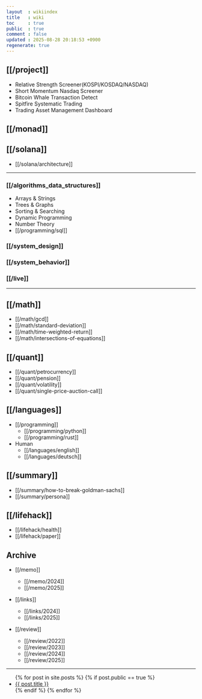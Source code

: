 ```yaml
---
layout  : wikiindex
title   : wiki
toc     : true
public  : true
comment : false
updated : 2025-08-28 20:18:53 +0900
regenerate: true
---
```

## [[/project]] 
- Relative Strength Screener(KOSPI/KOSDAQ/NASDAQ)
- Short Momentum Nasdaq Screener
- Bitcoin Whale Transaction Detect
- Spitfire Systematic Trading
- Trading Asset Management Dashboard

## [[/monad]] 




## [[/solana]]
- [[/solana/architecture]]

---

### [[/algorithms_data_structures]]
- Arrays & Strings
- Trees & Graphs
- Sorting & Searching
- Dynamic Programming
- Number Theory
- [[/programming/sql]]

### [[/system_design]]
### [[/system_behavior]]
### [[/live]] 

---

## [[/math]]
- [[/math/gcd]]
- [[/math/standard-deviation]]
- [[/math/time-weighted-return]]
- [[/math/intersections-of-equations]]

## [[/quant]]
- [[/quant/petrocurrency]] 
- [[/quant/pension]]
- [[/quant/volatility]]
- [[/quant/single-price-auction-call]]

## [[/languages]]
- [[/programming]]
    - [[/programming/python]]
    - [[/programming/rust]]
- Human
    - [[/languages/english]]
    - [[/languages/deutsch]]
    
## [[/summary]]
- [[/summary/how-to-break-goldman-sachs]]
- [[/summary/persona]]

## [[/lifehack]]
- [[/lifehack/health]]
- [[/lifehack/paper]]

## Archive
- [[/memo]]
    - [[/memo/2024]]
    - [[/memo/2025]]
    
- [[/links]]
    - [[/links/2024]]
    - [[/links/2025]]

- [[/review]]
    - [[/review/2022]]
    - [[/review/2023]]
    - [[/review/2024]]
    - [[/review/2025]]

---
<div>
    <ul>
{% for post in site.posts %}
    {% if post.public == true %}
        <li>
            <a class="post-link" href="{{ post.url | prepend: site.baseurl }}">
                {{ post.title }}
            </a>
        </li>
    {% endif %}
{% endfor %}
    </ul>
</div>

